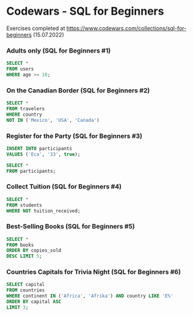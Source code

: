 # Codewars - SQL for Beginners

Exercises completed at https://www.codewars.com/collections/sql-for-beginners (15.07.2022)

### Adults only (SQL for Beginners #1)

```sql
SELECT * 
FROM users 
WHERE age >= 18;
```

### On the Canadian Border (SQL for Beginners #2)

```sql
SELECT * 
FROM travelers 
WHERE country 
NOT IN ('Mexico', 'USA', 'Canada')
```

### Register for the Party (SQL for Beginners #3)

```sql
INSERT INTO participants 
VALUES ('Eca', '33', true);

SELECT * 
FROM participants;
```

### Collect Tuition (SQL for Beginners #4)

```sql
SELECT * 
FROM students 
WHERE NOT tuition_received;
```

### Best-Selling Books (SQL for Beginners #5)

```sql
SELECT * 
FROM books 
ORDER BY copies_sold 
DESC LIMIT 5;
```

### Countries Capitals for Trivia Night (SQL for Beginners #6)

```sql
SELECT capital
FROM countries
WHERE continent IN ('Africa', 'Afrika') AND country LIKE 'E%'
ORDER BY capital ASC
LIMIT 3;
```
